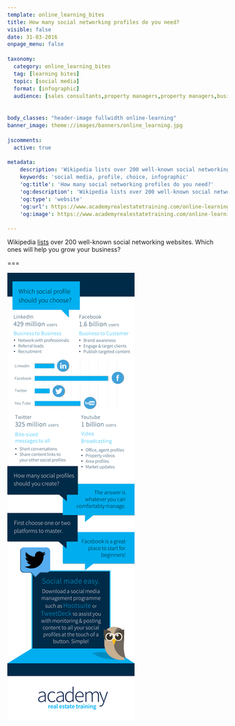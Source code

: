 ```yaml
---
template: online_learning_bites
title: How many social networking profiles do you need?
visible: false
date: 31-03-2016
onpage_menu: false

taxonomy:
  category: online_learning_bites
  tag: [learning bites]
  topic: [social media]
  format: [infographic]
  audience: [sales consultants,property managers,property managers,business owners,managers]


body_classes: "header-image fullwidth online-learning"
banner_image: theme://images/banners/online_learning.jpg

jscomments:
  active: true

metadata:
    description: 'Wikipedia lists over 200 well-known social networking websites. Which ones will help you grow your business?'
    keywords: 'social media, profile, choice, infographic'
    'og:title': 'How many social networking profiles do you need?'
    'og:description': 'Wikipedia lists over 200 well-known social networking websites. Which ones will help you grow your business?'
    'og:type': 'website'
    'og:url': https://www.academyrealestatetraining.com/online-learning/bites/2016/03/31/social-profiles
    'og:image': https://www.academyrealestatetraining.com/online-learning/bites/2016/03/31/social-profiles/social-profiles.png

---
```


Wikipedia [lists](https://en.wikipedia.org/wiki/List_of_social_networking_websites) over 200 well-known social networking websites. Which ones will help you grow your business?

===

![Social Profiles Infographic](social-profiles.png?class=infographic&derivatives=320,1440)
